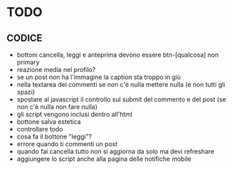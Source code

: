 # TODO

## CODICE

- bottoni cancella, leggi e anteprima devono essere btn-[qualcosa] non primary
- reazione media nel profilo?
- se un post non ha l'immagine la caption sta troppo in giù
- nella textarea dei commenti se non c'è nulla mettere nulla (e non tutti gli spazi)
- spostare al javascript il controllo sul submit del commento e del post (se non c'è nulla non fare nulla)
- gli script vengono inclusi dentro all'html
- bottone salva estetica
- controllare todo
- cosa fa il bottone "leggi"?
- errore quando ti commenti un post
- quando fai cancella tutto non si aggiorna da solo ma devi refreshare
- aggiungere lo script anche alla pagina delle notifiche mobile
